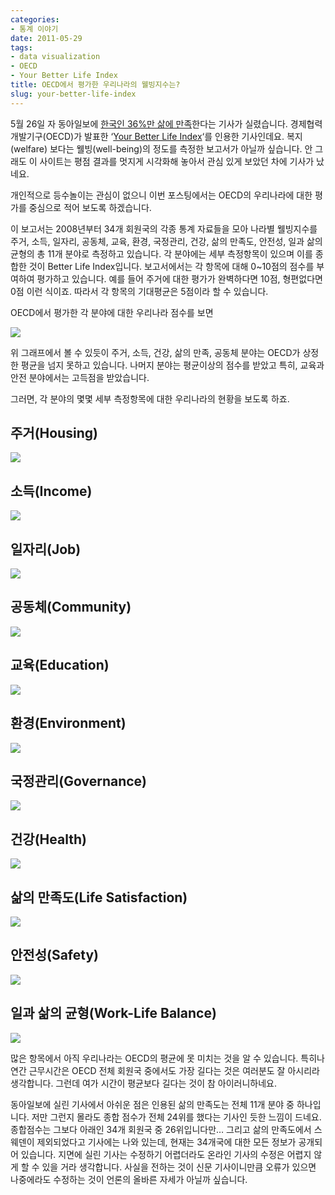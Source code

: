 ```yaml
---
categories:
- 통계 이야기
date: 2011-05-29
tags:
- data visualization
- OECD
- Your Better Life Index
title: OECD에서 평가한 우리나라의 웰빙지수는?
slug: your-better-life-index
---
```


5월 26일 자 동아일보에 [한국인 36%만 삶에 만족][1]한다는 기사가 실렸습니다. 경제협력개발기구(OECD)가 발표한 &#8216;[Your Better Life Index][2]&#8216;를 인용한 기사인데요. 복지(welfare) 보다는 웰빙(well-being)의 정도를 측정한 보고서가 아닐까 싶습니다. 안 그래도 이 사이트는 평점 결과를 멋지게 시각화해 놓아서 관심 있게 보았던 차에 기사가 났네요.  

개인적으로 등수놀이는 관심이 없으니 이번 포스팅에서는 OECD의 우리나라에 대한 평가를 중심으로 적어 보도록 하겠습니다.

이 보고서는 2008년부터 34개 회원국의 각종 통계 자료들을 모아 나라별 웰빙지수를 주거, 소득, 일자리, 공동체, 교육, 환경, 국정관리, 건강, 삶의 만족도, 안전성, 일과 삶의 균형의 총 11개 분야로 측정하고 있습니다. 각 분야에는 세부 측정항목이 있으며 이를 종합한 것이 Better Life Index입니다. 보고서에서는 각 항목에 대해 0~10점의 점수를 부여하여 평가하고 있습니다. 예를 들어 주거에 대한 평가가 완벽하다면 10점, 형편없다면 0점 이런 식이죠. 따라서 각 항목의 기대평균은 5점이라 할 수 있습니다.

OECD에서 평가한 각 분야에 대한 우리나라 점수를 보면

![](/images/2011-05-29-fig1.png)

위 그래프에서 볼 수 있듯이 주거, 소득, 건강, 삶의 만족, 공동체 분야는 OECD가 상정한 평균을 넘지 못하고 있습니다. 나머지 분야는 평균이상의 점수를 받았고 특히, 교육과 안전 분야에서는 고득점을 받았습니다.

그러면, 각 분야의 몇몇 세부 측정항목에 대한 우리나라의 현황을 보도록 하죠.

## 주거(Housing)

![](/images/2011-05-29-fig2.png)


## 소득(Income)

![](/images/2011-05-29-fig3.png)

## 일자리(Job)

![](/images/2011-05-29-fig4.png)

## 공동체(Community)

![](/images/2011-05-29-fig5.png)

## 교육(Education)

![](/images/2011-05-29-fig6.png)

## 환경(Environment)

![](/images/2011-05-29-fig7.png)

## 국정관리(Governance)

![](/images/2011-05-29-fig8.png)

## 건강(Health)

![](/images/2011-05-29-fig9.png)

## 삶의 만족도(Life Satisfaction)

![](/images/2011-05-29-fig10.png)

## 안전성(Safety)

![](/images/2011-05-29-fig11.png)

## 일과 삶의 균형(Work-Life Balance)

![](/images/2011-05-29-fig12.png)

많은 항목에서 아직 우리나라는 OECD의 평균에 못 미치는 것을 알 수 있습니다. 특히나 연간 근무시간은 OECD 전체 회원국 중에서도 가장 길다는 것은 여러분도 잘 아시리라 생각합니다. 그런데 여가 시간이 평균보다 길다는 것이 참 아이러니하네요.

동아일보에 실린 기사에서 아쉬운 점은 인용된 삶의 만족도는 전체 11개 분야 중 하나입니다. 저만 그런지 몰라도 종합 점수가 전체 24위를 했다는 기사인 듯한 느낌이 드네요. 종합점수는 그보다 아래인 34개 회원국 중 26위입니다만&#8230; 그리고 삶의 만족도에서 스웨덴이 제외되었다고 기사에는 나와 있는데, 현재는 34개국에 대한 모든 정보가 공개되어 있습니다. 지면에 실린 기사는 수정하기 어렵더라도 온라인 기사의 수정은 어렵지 않게 할 수 있을 거라 생각합니다. 사실을 전하는 것이 신문 기사이니만큼 오류가 있으면 나중에라도 수정하는 것이 언론의 올바른 자세가 아닐까 싶습니다.

 [1]: http://media.daum.net/society/view.html?cateid=1067&newsid=20110526033119400&p=donga
 [2]: http://www.oecdbetterlifeindex.org/